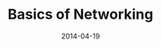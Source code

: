 ---
title: Basics of Networking
date: 2014-04-19
type: slides
event: null Dharamshala April 2014
link: https://www.slideshare.net/null0x00/basics-of-networking-33806113
image: ./slides-bg.png
---